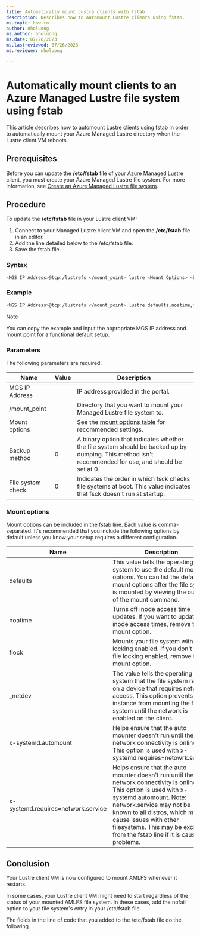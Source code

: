 ```yaml
---
title: Automatically mount Lustre clients with fstab
description: Describes how to automount Lustre clients using fstab.
ms.topic: how-to
author: nholuong
ms.author: nholuong
ms.date: 07/26/2023
ms.lastreviewed: 07/26/2023
ms.reviewer: nholuong

---
```


# Automatically mount clients to an Azure Managed Lustre file system using fstab

This article describes how to automount Lustre clients using fstab in order to automatically mount your Azure Managed Lustre directory when the Lustre client VM reboots.

## Prerequisites

Before you can update the **/etc/fstab** file of your Azure Managed Lustre client, you must create your Azure Managed Lustre file system. For more information, see [Create an Azure Managed Lustre file system](create-file-system-portal.md).

## Procedure

To update the **/etc/fstab** file in your Lustre client VM:

1. Connect to your Managed Lustre client VM and open the **/etc/fstab** file in an editor.
1. Add the line detailed below to the /etc/fstab file.
1. Save the fstab file.

### Syntax

```bash
<MGS IP Address>@tcp:/lustrefs </mount_point> lustre <Mount Options> <Backup method> <Filesystem check>
```

### Example

```bash
<MGS IP Address>@tcp:/lustrefs </mount_point> lustre defaults,noatime,flock,_netdev,x-systemd.automount,x-systemd.requires=network.service 0 0
```
> [!NOTE]
> You can copy the example and input the appropriate MGS IP address and mount point for a functional default setup.

### Parameters

The following parameters are required.

| Name  | Value | Description |
|----------|-----------|-----------|
| MGS IP Address | | IP address provided in the portal. |
| /mount_point | | Directory that you want to mount your Managed Lustre file system to. |
| Mount options | | See the [mount options table](#mount-options) for recommended settings. |
| Backup method | 0 | A binary option that indicates whether the file system should be backed up by dumping. This method isn't recommended for use, and should be set at 0.|
| File system check | 0 | Indicates the order in which fsck checks file systems at boot. This value indicates that fsck doesn't run at startup. |

### Mount options

Mount options can be included in the fstab line. Each value is comma-separated. It's recommended that you include the following options by default unless you know your setup requires a different configuration.

| Name  | Description |
|----------|-----------|
| defaults | This value tells the operating system to use the default mount options. You can list the default mount options after the file system is mounted by viewing the output of the mount command. |
| noatime | Turns off inode access time updates. If you want to update inode access times, remove this mount option. |
| flock | Mounts your file system with file locking enabled. If you don't want file locking enabled, remove this mount option. |
| _netdev | The value tells the operating system that the file system resides on a device that requires network access. This option prevents the instance from mounting the file system until the network is enabled on the client. |
| x-systemd.automount | Helps ensure that the auto mounter doesn't run until the network connectivity is online.  This option is used with x-systemd.requires=netowrk.service|
| x-systemd.requires=network.service | Helps ensure that the auto mounter doesn't run until the network connectivity is online. This option is used with x-systemd.automount. Note: network.service may not be known to all distros, which may cause issues with other filesystems. This may be excluded from the fstab line if it is causing problems.|

## Conclusion

Your Lustre client VM is now configured to mount AMLFS whenever it restarts.

In some cases, your Lustre client VM might need to start regardless of the status of your mounted AMLFS file system. In these cases, add the nofail option to your file system's entry in your /etc/fstab file.

The fields in the line of code that you added to the /etc/fstab file do the following.

